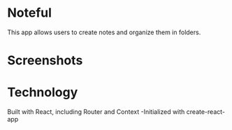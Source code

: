 # Noteful

This app allows users to create notes and organize them in folders.

# Screenshots

[]()

# Technology

Built with React, including Router and Context
-Initialized with create-react-app
